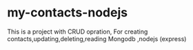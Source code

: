 # my-contacts-nodejs

This is a project with CRUD opration,
For creating contacts,updating,deleting,reading
Mongodb ,nodejs (express)
